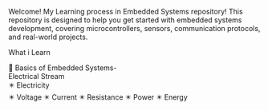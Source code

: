 Welcome!
My Learning process in Embedded Systems repository! This repository is designed to help you get started with embedded systems development, covering microcontrollers, sensors, communication protocols, and real-world projects.

What i Learn

📌 Basics of Embedded Systems- <br>
Electrical Stream<br>
   ✴️ Electricity <br>
   ✴️ Voltage 
   ✴️ Current 
   ✴️ Resistance 
   ✴️ Power 
   ✴️ Energy
   
   
